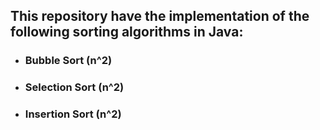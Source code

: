 ## This repository have the implementation of the following sorting algorithms in Java:
- ### Bubble Sort (n^2)
- ### Selection Sort (n^2)
- ### Insertion Sort (n^2)
